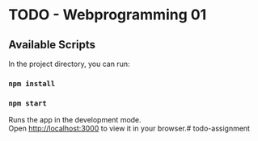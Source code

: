 # TODO - Webprogramming 01

## Available Scripts

In the project directory, you can run:
### `npm install`
### `npm start`

Runs the app in the development mode.\
Open [http://localhost:3000](http://localhost:3000) to view it in your browser.#   t o d o - a s s i g n m e n t  
 
